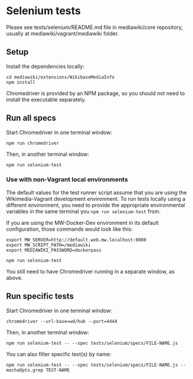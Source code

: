 # Selenium tests
	
Please see tests/selenium/README.md file in mediawiki/core repository, usually
at mediawiki/vagrant/mediawiki folder.
	
## Setup

Install the dependencies locally:
		
	cd mediawiki/extensions/WikibaseMediaInfo
	npm install

Chromedriver is provided by an NPM package, so you should not need to install
the executable separately.
	
## Run all specs
	
Start Chromedriver in one terminal window:
	
    npm run chromedriver
	
Then, in another terminal window:
	
    npm run selenium-test
    
### Use with non-Vagrant local environments

The default values for the test runner script assume that you are using the
Wikimedia-Vagrant development environment. To run tests locally using a
different environment, you need to provide the appropriate environmental
variables in the same terminal you `npm run selenium-test` from.

If you are using the MW-Docker-Dev environment in its default configuration,
those commands would look like this:

    export MW_SERVER=http://default.web.mw.localhost:8080
    export MW_SCRIPT_PATH=/mediawiki
    export MEDIAWIKI_PASSWORD=dockerpass
    
    npm run selenium-test
    
You still need to have Chromedriver running in a separate window, as above.
	
## Run specific tests
	
Start Chromedriver in one terminal window:
	
    chromedriver --url-base=wd/hub --port=4444
	
Then, in another terminal window:
	
    npm run selenium-test -- --spec tests/selenium/specs/FILE-NAME.js
	
You can also filter specific test(s) by name:
	
	npm run selenium-test -- --spec tests/selenium/specs/FILE-NAME.js --mochaOpts.grep TEST-NAME

